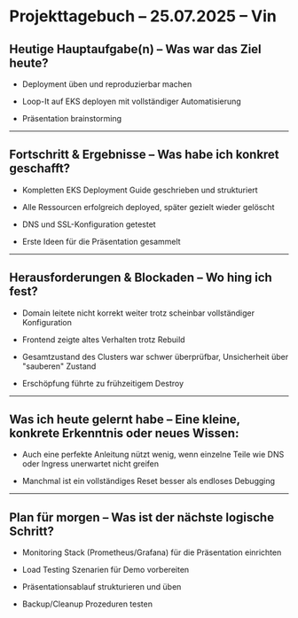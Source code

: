 # Projekttagebuch – 25.07.2025 – Vin

## Heutige Hauptaufgabe(n) – Was war das Ziel heute?

- Deployment üben und reproduzierbar machen
    
- Loop-It auf EKS deployen mit vollständiger Automatisierung
    
- Präsentation brainstorming
    

---

## Fortschritt & Ergebnisse – Was habe ich konkret geschafft?

- Kompletten EKS Deployment Guide geschrieben und strukturiert
    
- Alle Ressourcen erfolgreich deployed, später gezielt wieder gelöscht
    
- DNS und SSL-Konfiguration getestet
    
- Erste Ideen für die Präsentation gesammelt
    

---

## Herausforderungen & Blockaden – Wo hing ich fest?

- Domain leitete nicht korrekt weiter trotz scheinbar vollständiger Konfiguration
    
- Frontend zeigte altes Verhalten trotz Rebuild
    
- Gesamtzustand des Clusters war schwer überprüfbar, Unsicherheit über "sauberen" Zustand
    
- Erschöpfung führte zu frühzeitigem Destroy
    

---

## Was ich heute gelernt habe – Eine kleine, konkrete Erkenntnis oder neues Wissen:

- Auch eine perfekte Anleitung nützt wenig, wenn einzelne Teile wie DNS oder Ingress unerwartet nicht greifen
    
- Manchmal ist ein vollständiges Reset besser als endloses Debugging
    

---

## Plan für morgen – Was ist der nächste logische Schritt?

- Monitoring Stack (Prometheus/Grafana) für die Präsentation einrichten
    
- Load Testing Szenarien für Demo vorbereiten
    
- Präsentationsablauf strukturieren und üben
    
- Backup/Cleanup Prozeduren testen